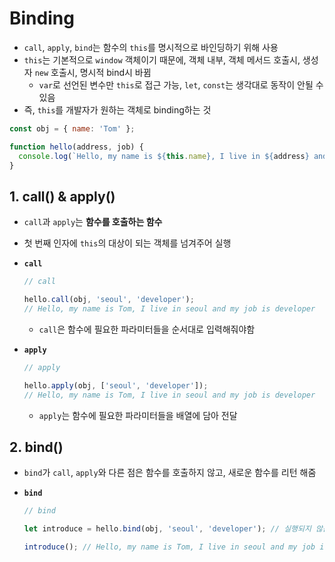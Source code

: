 # Binding

- `call`, `apply`, `bind`는 함수의 `this`를 명시적으로 바인딩하기 위해 사용
- `this`는 기본적으로 `window` 객체이기 때문에, 객체 내부, 객체 메서드 호출시, 생성자 `new` 호출시, 명시적 bind시 바뀜
  - `var`로 선언된 변수만 `this`로 접근 가능, `let`, `const`는 생각대로 동작이 안될 수 있음
- 즉, `this`를 개발자가 원하는 객체로 binding하는 것

```javascript
const obj = { name: 'Tom' };

function hello(address, job) {
  console.log(`Hello, my name is ${this.name}, I live in ${address} and my job is ${job}`);
}
```

## 1. call() & apply()

- `call`과 `apply`는 **함수를 호출하는 함수**

- 첫 번째 인자에 `this`의 대상이 되는 객체를 넘겨주어 실행

- **`call`**

  ```javascript
  // call
  
  hello.call(obj, 'seoul', 'developer');
  // Hello, my name is Tom, I live in seoul and my job is developer
  ```

  - `call`은 함수에 필요한 파라미터들을 순서대로 입력해줘야함

- **`apply`**

  ```javascript
  // apply
  
  hello.apply(obj, ['seoul', 'developer']);
  // Hello, my name is Tom, I live in seoul and my job is developer
  ```

  - `apply`는 함수에 필요한 파라미터들을 배열에 담아 전달

## 2. bind()

- `bind`가 `call`, `apply`와 다른 점은 함수를 호출하지 않고, 새로운 함수를 리턴 해줌

- **`bind`**

  ```javascript
  // bind
  
  let introduce = hello.bind(obj, 'seoul', 'developer'); // 실행되지 않음
  
  introduce(); // Hello, my name is Tom, I live in seoul and my job is developer
  ```

  
